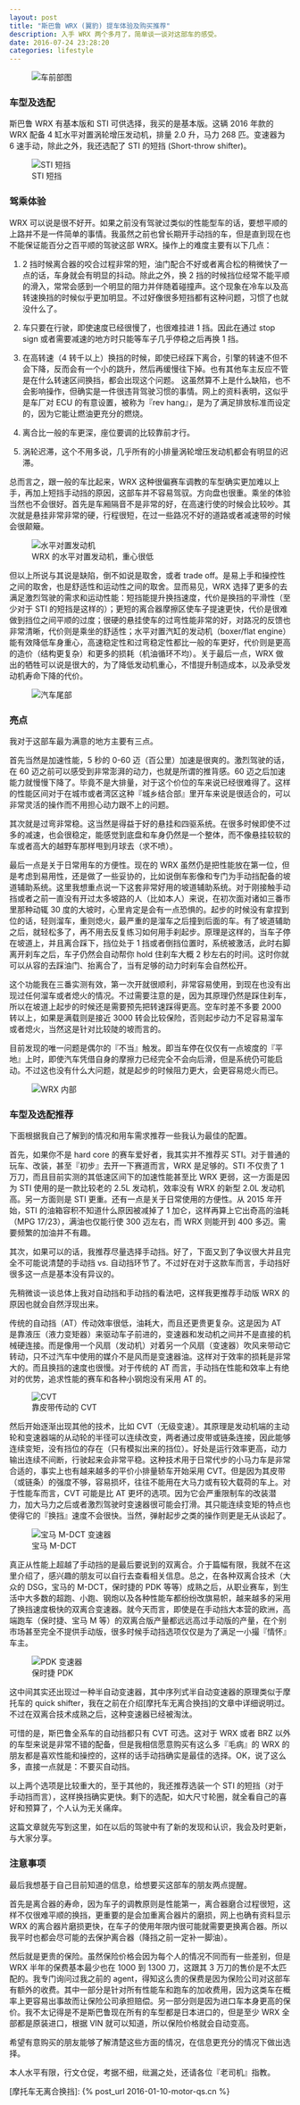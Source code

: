 ```yaml
---
layout: post
title: "斯巴鲁 WRX (翼豹) 提车体验及购买推荐"
description: 入手 WRX 两个多月了，简单谈一谈对这部车的感受。
date: 2016-07-24 23:28:20
categories: lifestyle
---
```


<div class="md-10-suffix-1">
  <figure>
    <img src="/assets/img/post-wrx/front.jpg" alt="车前部图"/>
    <figcaption></figcaption>
  </figure>
</div>


### 车型及选配

斯巴鲁 WRX 有基本版和 STI 可供选择，我买的是基本版。这辆 2016 年款的 WRX 配备 4 缸水平对置涡轮增压发动机，排量 2.0 升，马力 268 匹。变速器为 6 速手动，除此之外，我还选配了 STI 的短挡 (Short-throw shifter)。


<div class="md-10-suffix-1">
  <figure>
    <img src="/assets/img/post-wrx/sti-shifter.jpg" alt="STI 短挡"/>
    <figcaption> STI 短挡 </figcaption>
  </figure>
</div>


### 驾乘体验

WRX 可以说是很不好开。如果之前没有驾驶过类似的性能型车的话，要想平顺的上路并不是一件简单的事情。我虽然之前也曾长期开手动挡的车，但是直到现在也不能保证能百分之百平顺的驾驶这部 WRX。操作上的难度主要有以下几点：

1. 2 挡时候离合器的咬合过程非常的短，油门配合不好或者离合松的稍微快了一点的话，车身就会有明显的抖动。除此之外，换 2 挡的时候挡位经常不能平顺的滑入，常常会感到一个明显的阻力并伴随着碰撞声。这个现象在冷车以及高转速换挡的时候似乎更加明显。不过好像很多短挡都有这种问题，习惯了也就没什么了。

2. 车只要在行驶，即使速度已经很慢了，也很难挂进 1 挡。因此在通过 stop sign 或者需要减速的地方时只能等车子几乎停稳之后再换 1 挡。

3. 在高转速（4 转千以上）换挡的时候，即使已经踩下离合，引擎的转速不但不会下降，反而会有一个小的跳升，然后再缓慢往下掉。也有其他车主反应不管是在什么转速区间换挡，都会出现这个问题。 这虽然算不上是什么缺陷，也不会影响操作，但确实是一件很违背驾驶习惯的事情。网上的资料表明，这似乎是车厂对 ECU 的有意设置，被称为『rev hang』，是为了满足排放标准而设定的，因为它能让燃油更充分的燃烧。

4. 离合比一般的车更深，座位要调的比较靠前才行。

5. 涡轮迟滞，这个不用多说，几乎所有的小排量涡轮增压发动机都会有明显的迟滞。

总而言之，跟一般的车比起来，WRX 这种很偏赛车调教的车型确实更加难以上手，再加上短挡手动挡的原因，这部车并不容易驾驭。方向盘也很重。乘坐的体验当然也不会很好。首先是车厢隔音不是非常的好，在高速行使的时候会比较吵。其次就是悬挂非常非常的硬，行程很短，在过一些路况不好的道路或者减速带的时候会很颠簸。

<div class="md-10-suffix-1">
  <figure>
    <img src="/assets/img/post-wrx/boxer-engine.jpg" alt="水平对置发动机"/>
    <figcaption> WRX 的水平对置发动机，重心很低 </figcaption>
  </figure>
</div>


但以上所说与其说是缺陷，倒不如说是取舍，或者 trade off。是易上手和操控性之间的取舍，也是舒适性和运动性之间的取舍。显而易见，WRX 选择了更多的去满足激烈驾驶的需求和运动性能：短挡能提升换挡速度，代价是换挡的平滑性（至少对于 STI 的短挡是这样的）；更短的离合器摩擦区使车子提速更快，代价是很难做到挡位之间平顺的过度；很硬的悬挂使车的过弯性能非常的好，对路况的反馈也非常清晰，代价则是乘坐的舒适性；水平对置汽缸的发动机（boxer/flat engine）能有效降低车身重心，高速稳定性和过弯稳定性都比一般的车更好，代价则是更高的造价（结构更复杂）和更多的损耗（机油循环不均）。关于最后一点，WRX 做出的牺牲可以说是很大的，为了降低发动机重心，不惜提升制造成本，以及承受发动机寿命下降的代价。


<div class="md-10-suffix-1">
  <figure>
    <img src="/assets/img/post-wrx/rear.jpg" alt="汽车尾部"/>
    <figcaption></figcaption>
  </figure>
</div>

### 亮点

我对于这部车最为满意的地方主要有三点。

首先当然是加速性能，5 秒的 0-60 迈（百公里）加速是很爽的。激烈驾驶的话，在 60 迈之前可以感受到非常澎湃的动力，也就是所谓的推背感。60 迈之后加速能力就慢慢下降了。毕竟不是大排量，对于这个价位的车来说已经很难得了。这样的性能区间对于在城市或者湾区这种『城乡结合部』里开车来说是很适合的，可以非常灵活的操作而不用担心动力跟不上的问题。

其次就是过弯非常稳。这当然是得益于好的悬挂和四驱系统。在很多时候即使不过多的减速，也会很稳定，能感觉到底盘和车身仍然是一个整体，而不像悬挂较软的车或者高大的越野车那样甩到月球去（求不喷）。

最后一点是关于日常用车的方便性。现在的 WRX 虽然仍是把性能放在第一位，但是考虑到易用性，还是做了一些妥协的，比如说倒车影像和专门为手动挡配备的坡道辅助系统。这里我想重点说一下这套非常好用的坡道辅助系统。对于刚接触手动挡或者之前一直没有开过太多坡路的人（比如本人）来说，在初次面对诸如三番市里那种动辄 30 度的大坡时，心里肯定是会有一点恐惧的。起步的时候没有拿捏到位的话，轻则溜车，重则熄火，最严重的是溜车之后撞到后面的车。有了坡道辅助之后，就轻松多了，再不用去反复练习如何用手刹起步。原理是这样的，当车子停在坡道上，并且离合踩下，挡位处于 1 挡或者倒挡位置时，系统被激活，此时右脚离开刹车之后，车子仍然会自动帮你 hold 住刹车大概 2 秒左右的时间。这时你就可以从容的去踩油门、抬离合了，当有足够的动力时刹车会自然松开。

这个功能我在三番实测有效，第一次开就很顺利，非常容易使用，到现在也没有出现过任何溜车或者熄火的情况。不过需要注意的是，因为其原理仍然是踩住刹车，所以在坡道上起步的时候还是需要预先把转速踩得更高。空车时差不多要 2000 转以上，如果是满载则是接近 3000 转会比较保险，否则起步动力不足容易溜车或者熄火，当然这是针对比较陡的坡而言的。

目前发现的唯一问题是偶尔的『不当』触发。即当车停在仅仅有一点坡度的『平地』上时，即使汽车凭借自身的摩擦力已经完全不会向后滑，但是系统仍可能启动。不过这也没有什么大问题，就是起步的时候阻力更大，会更容易熄火而已。

<div class="md-10-suffix-1">
  <figure>
    <img src="/assets/img/post-wrx/inside.JPG" alt="WRX 内部"/>
    <figcaption></figcaption>
  </figure>
</div>


### 车型及选配推荐

下面根据我自己了解到的情况和用车需求推荐一些我认为最佳的配置。

首先，如果你不是 hard core 的赛车爱好者，我其实并不推荐买 STI。对于普通的玩车、改装，甚至『初步』去开一下赛道而言，WRX 是足够的。STI 不仅贵了 1 万刀，而且目前实测的其低速区间下的加速性能甚至比 WRX 更弱，这一方面是因为 STI 使用的是一款比较老的 2.5L 发动机，效率没有 WRX 的新型 2.0L 发动机高。另一方面则是 STI 更重。还有一点是关于日常使用的方便性。从 2015 年开始，STI 的油箱容积不知道什么原因被减掉了 1 加仑，这样再算上它出奇高的油耗（MPG 17/23），满油也仅能行使 300 迈左右，而 WRX 则能开到 400 多迈。需要频繁的加油并不有趣。

其次，如果可以的话，我推荐尽量选择手动挡。好了，下面又到了争议很大并且完全不可能说清楚的手动挡 vs. 自动挡环节了。不过好在对于这款车而言，手动挡好很多这一点是基本没有异议的。

先稍微谈一谈总体上我对自动挡和手动挡的看法吧，这样我更推荐手动版 WRX 的原因也就会自然浮现出来。

传统的自动挡（AT）传动效率很低，油耗大，而且还更贵更复杂。这是因为 AT 是靠液压（液力变矩器）来驱动车子前进的，变速器和发动机之间并不是直接的机械硬连接。而是像用一个风扇（发动机）对着另一个风扇（变速器）吹风来带动它转动，只不过汽车中使用的媒介不是风而是变速器油。这样对于效率的损耗是非常大的。而且换挡的速度也很慢。对于传统的 AT 而言，手动挡在性能和效率上有绝对的优势，追求性能的赛车和各种小钢炮没有采用 AT 的。

<div class="md-10-suffix-1">
  <figure>
    <img src="/assets/img/post-wrx/cvt.jpg" alt="CVT"/>
    <figcaption> 靠皮带传动的 CVT </figcaption>
  </figure>
</div>

然后开始逐渐出现其他的技术，比如 CVT（无级变速）。其原理是发动机端的主动轮和变速器端的从动轮的半径可以连续改变，两者通过皮带或链条连接，因此能够连续变矩，没有挡位的存在（只有模拟出来的挡位）。好处是运行效率更高，动力输出连续不间断，行驶起来会非常平稳。这种技术用于日常代步的小马力车是非常合适的，事实上也有越来越多的平价小排量轿车开始采用 CVT。但是因为其皮带（或链条）的强度不够，容易损坏，往往不能用在大马力或有较大载荷的车上。对于性能车而言，CVT 可能是比 AT 更坏的选项。因为它会严重限制车的改装潜力，加大马力之后或者激烈驾驶时变速器很可能会打滑。其只能连续变矩的特点也使得它的『换挡』速度不会很快。当然，弹射起步之类的操作则更是无从谈起了。


<div class="md-10-suffix-1">
  <figure>
    <img src="/assets/img/post-wrx/m-dct.jpg" alt="宝马 M-DCT 变速器"/>
    <figcaption>宝马 M-DCT</figcaption>
  </figure>
</div>

真正从性能上超越了手动挡的是最后要说到的双离合。介于篇幅有限，我就不在这里介绍了，感兴趣的朋友可以自行去查看相关信息。总之，在各种双离合技术（大众的 DSG，宝马的 M-DCT，保时捷的 PDK 等等）成熟之后，从职业赛车，到生活中大多数的超跑、小跑、钢炮以及各种性能车都纷纷改旗易帜，越来越多的采用了换挡速度极快的双离合变速器。就今天而言，即使是在手动挡大本营的欧洲，高端跑车（保时捷、宝马 M 等）的双离合版产量都远远高过手动版的产量，在个别市场甚至完全不提供手动版，很多时候手动挡选项仅仅是为了满足一小撮『情怀』车主。


<div class="md-10-suffix-1">
  <figure>
    <img src="/assets/img/post-wrx/pdk.jpg" alt="PDK 变速器"/>
    <figcaption>保时捷 PDK</figcaption>
  </figure>
</div>


这中间其实还出现过一种半自动变速器，其中序列式半自动变速器的原理类似于摩托车的 quick shifter，我在之前在介绍[摩托车无离合换挡]的文章中详细说明过。不过在双离合技术成熟之后，这种变速器已经被淘汰。

可惜的是，斯巴鲁全系车的自动挡都只有 CVT 可选。这对于 WRX 或者 BRZ 以外的车型来说是非常不错的配备，但是我相信愿意购买有这么多『毛病』的 WRX 的朋友都是喜欢性能和操控的，这样的话手动挡确实是最佳的选择。OK，说了这么多，直接一点就是：不要买自动挡。

以上两个选项是比较重大的，至于其他的，我还推荐选装一个 STI 的短挡（对于手动挡而言），这样换挡确实更快。剩下的选配，如大尺寸轮圈，就全看自己的喜好和预算了，个人认为无关痛痒。

这篇文章就先写到这里，如在以后的驾驶中有了新的发现和认识，我会及时更新，与大家分享。


### 注意事项

最后我想基于自己目前知道的信息，给想要买这部车的朋友两点提醒。

首先是离合器的寿命，因为车子的调教原则是性能第一，离合器磨合过程很短，这样不仅很难平顺的换挡，更重要的是会加重离合器片的磨损，网上也确有资料显示 WRX 的离合器片磨损更快，在车子的使用年限内很可能就需要更换离合器。所以我平时也都会尽可能的去保护离合器（降挡之前一定补一脚油）。

然后就是更贵的保险。虽然保险价格会因为每个人的情况不同而有一些差别，但是 WRX 半年的保费基本最少也在 1000 到 1300 刀，这跟其 3 万刀的售价是不太匹配的。我专门询问过我之前的 agent，得知这么贵的保费是因为保险公司对这部车有额外的收费。其中一部分是针对所有性能车和跑车的加收费用，因为这类车在概率上更容易出事故而让保险公司承担赔偿。另一部分则是因为进口车本身更高的保价。我不太记得是不是斯巴鲁现在所有的车型都是日本进口的，但是至少 WRX 全部都是原装进口，根据 VIN 就可以知道，所以保险价格就会自动变高。

希望有意购买的朋友能够了解清楚这些方面的情况，在信息更充分的情况下做出选择。

本人水平有限，行文仓促，考据不细，纰漏之处，还请各位『老司机』指教。


[摩托车无离合换挡]: {% post_url 2016-01-10-motor-qs.cn %}





